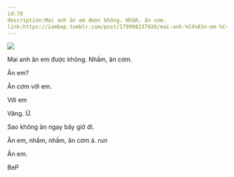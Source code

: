 ```yaml
---
id:78
description:Mai anh ăn em được không. Nhầm, ăn cơm.
link:https://iambep.tumblr.com/post/179998237926/mai-anh-%C4%83n-em-%C4%91%C6%B0%E1%BB%A3c-kh%C3%B4ng-nh%E1%BA%A7m-%C4%83n-c%C6%A1m-%C4%83n-em-%C4%83n
---
```


![](https://64.media.tumblr.com/2dd70b9aa9960b077f0566aa6dcd1d42/tumblr_pi1bh4Anim1u3a9rjo1_1280.jpg)

Mai anh ăn em được không. Nhầm, ăn cơm.

Ăn em?

Ăn cơm với em.

Với em

Vâng. Ừ.

Sao không ăn ngay bây giờ đi.

Ăn em, nhầm, nhầm, ăn cơm á. *run*

Ăn em.

BeP